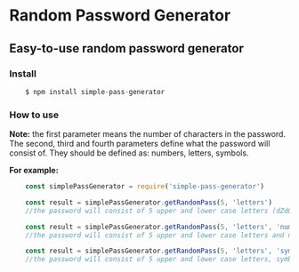 # Random Password Generator

## Easy-to-use random password generator

### Install

```javascript
    $ npm install simple-pass-generator
```

### How to use
__Note:__ the first parameter means the number of characters in the password. 
The second, third and fourth parameters define what the password will consist of. 
They should be defined as: numbers, letters, symbols.

__For example:__

```javascript
    const simplePassGenerator = require('simple-pass-generator')

    const result = simplePassGenerator.getRandomPass(5, 'letters')
    //the password will consist of 5 upper and lower case letters (dZdQc)

    const result = simplePassGenerator.getRandomPass(5, 'letters', 'numbers')
    //the password will consist of 5 upper and lower case letters and numbers (u87V9)

    const result = simplePassGenerator.getRandomPass(5, 'letters', 'symbols', 'numbers')
    //the password will consist of 5 upper and lower case letters, symbols and numbers (!EcA4)
```